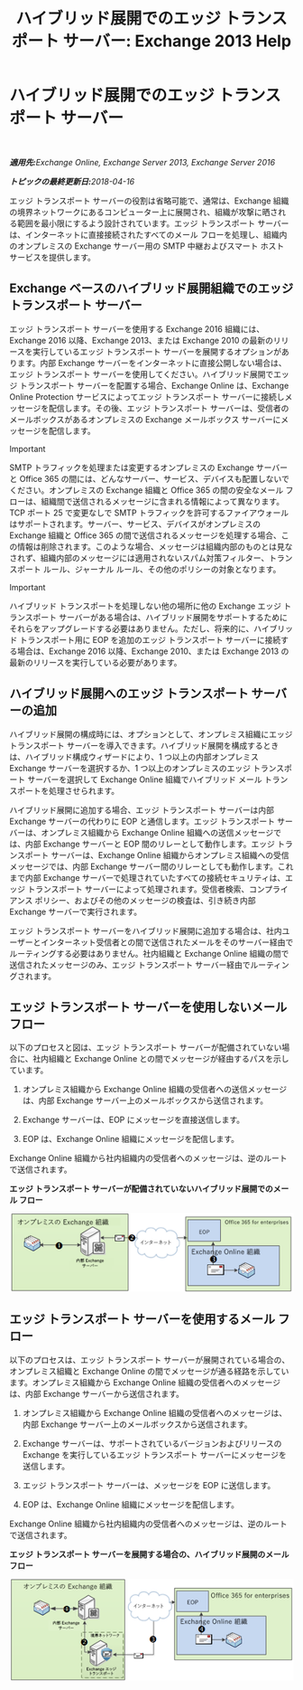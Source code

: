 ﻿---
title: 'ハイブリッド展開でのエッジ トランスポート サーバー: Exchange 2013 Help'
TOCTitle: ハイブリッド展開でのエッジ トランスポート サーバー
ms:assetid: 166b1490-5c56-40df-a17b-e8bb36224fd9
ms:mtpsurl: https://technet.microsoft.com/ja-jp/library/Hh134662(v=EXCHG.150)
ms:contentKeyID: 48267602
ms.date: 04/30/2018
mtps_version: v=EXCHG.150
ms.translationtype: HT
---

# ハイブリッド展開でのエッジ トランスポート サーバー

 

_<strong>適用先:</strong>Exchange Online, Exchange Server 2013, Exchange Server 2016_

_<strong>トピックの最終更新日:</strong>2018-04-16_

エッジ トランスポート サーバーの役割は省略可能で、通常は、Exchange 組織の境界ネットワークにあるコンピューター上に展開され、組織が攻撃に晒される範囲を最小限にするよう設計されています。エッジ トランスポート サーバーは、インターネットに直接接続されたすべてのメール フローを処理し、組織内のオンプレミスの Exchange サーバー用の SMTP 中継およびスマート ホスト サービスを提供します。

## Exchange ベースのハイブリッド展開組織でのエッジ トランスポート サーバー

エッジ トランスポート サーバーを使用する Exchange 2016 組織には、Exchange 2016 以降、Exchange 2013、または Exchange 2010 の最新のリリースを実行しているエッジ トランスポート サーバーを展開するオプションがあります。内部 Exchange サーバーをインターネットに直接公開しない場合は、エッジ トランスポート サーバーを使用してください。ハイブリッド展開でエッジ トランスポート サーバーを配置する場合、Exchange Online は、Exchange Online Protection サービスによってエッジ トランスポート サーバーに接続しメッセージを配信します。その後、エッジ トランスポート サーバーは、受信者のメールボックスがあるオンプレミスの Exchange メールボックス サーバーにメッセージを配信します。


> [!IMPORTANT]
> SMTP トラフィックを処理または変更するオンプレミスの Exchange サーバーと Office 365 の間には、どんなサーバー、サービス、デバイスも配置しないでください。オンプレミスの Exchange 組織と Office 365 の間の安全なメール フローは、組織間で送信されるメッセージに含まれる情報によって異なります。TCP ポート 25 で変更なしで SMTP トラフィックを許可するファイアウォールはサポートされます。サーバー、サービス、デバイスがオンプレミスの Exchange 組織と Office 365 の間で送信されるメッセージを処理する場合、この情報は削除されます。このような場合、メッセージは組織内部のものとは見なされず、組織内部のメッセージには適用されないスパム対策フィルター、トランスポート ルール、ジャーナル ルール、その他のポリシーの対象となります。




> [!IMPORTANT]
> ハイブリッド トランスポートを処理しない他の場所に他の Exchange エッジ トランスポート サーバーがある場合は、ハイブリッド展開をサポートするためにそれらをアップグレードする必要はありません。ただし、将来的に、ハイブリッド トランスポート用に EOP を追加のエッジ トランスポート サーバーに接続する場合は、Exchange 2016 以降、Exchange 2010、または Exchange 2013 の最新のリリースを実行している必要があります。



## ハイブリッド展開へのエッジ トランスポート サーバーの追加

ハイブリッド展開の構成時には、オプションとして、オンプレミス組織にエッジ トランスポート サーバーを導入できます。ハイブリッド展開を構成するときは、ハイブリッド構成ウィザードにより、1 つ以上の内部オンプレミス Exchange サーバーを選択するか、1 つ以上のオンプレミスのエッジ トランスポート サーバーを選択して Exchange Online 組織でハイブリッド メール トランスポートを処理させられます。

ハイブリッド展開に追加する場合、エッジ トランスポート サーバーは内部 Exchange サーバーの代わりに EOP と通信します。エッジ トランスポート サーバーは、オンプレミス組織から Exchange Online 組織への送信メッセージでは、内部 Exchange サーバーと EOP 間のリレーとして動作します。エッジ トランスポート サーバーは、Exchange Online 組織からオンプレミス組織への受信メッセージでは、内部 Exchange サーバー間のリレーとしても動作します。これまで内部 Exchange サーバーで処理されていたすべての接続セキュリティは、エッジ トランスポート サーバーによって処理されます。受信者検索、コンプライアンス ポリシー、およびその他のメッセージの検査は、引き続き内部 Exchange サーバーで実行されます。

エッジ トランスポート サーバーをハイブリッド展開に追加する場合は、社内ユーザーとインターネット受信者との間で送信されたメールをそのサーバー経由でルーティングする必要はありません。社内組織と Exchange Online 組織の間で送信されたメッセージのみ、エッジ トランスポート サーバー経由でルーティングされます。

## エッジ トランスポート サーバーを使用しないメール フロー

以下のプロセスと図は、エッジ トランスポート サーバーが配備されていない場合に、社内組織と Exchange Online との間でメッセージが経由するパスを示しています。

1.  オンプレミス組織から Exchange Online 組織の受信者への送信メッセージは、内部 Exchange サーバー上のメールボックスから送信されます。

2.  Exchange サーバーは、EOP にメッセージを直接送信します。

3.  EOP は、Exchange Online 組織にメッセージを配信します。

Exchange Online 組織から社内組織内の受信者へのメッセージは、逆のルートで送信されます。

**エッジ トランスポート サーバーが配備されていないハイブリッド展開でのメール フロー**

![エッジ トランスポート サーバーを使用しないハイブリッド メール フロー](images/Hh134662.a95b4d1e-fd4a-4952-b891-22f84c9e71a3(EXCHG.150).png "エッジ トランスポート サーバーを使用しないハイブリッド メール フロー")

## エッジ トランスポート サーバーを使用するメール フロー

以下のプロセスは、エッジ トランスポート サーバーが展開されている場合の、オンプレミス組織と Exchange Online の間でメッセージが通る経路を示しています。オンプレミス組織から Exchange Online 組織の受信者へのメッセージは、内部 Exchange サーバーから送信されます。

1.  オンプレミス組織から Exchange Online 組織の受信者へのメッセージは、内部 Exchange サーバー上のメールボックスから送信されます。

2.  Exchange サーバーは、サポートされているバージョンおよびリリースの Exchange を実行しているエッジ トランスポート サーバーにメッセージを送信します。

3.  エッジ トランスポート サーバーは、メッセージを EOP に送信します。

4.  EOP は、Exchange Online 組織にメッセージを配信します。

Exchange Online 組織から社内組織内の受信者へのメッセージは、逆のルートで送信されます。

**エッジ トランスポート サーバーを展開する場合の、ハイブリッド展開のメール フロー**

![エッジ トランスポート サーバーを使用するハイブリッド メール フロー](images/Hh134662.821fe099-56f5-4501-8e1a-e184ba07a653(EXCHG.150).png "エッジ トランスポート サーバーを使用するハイブリッド メール フロー")

